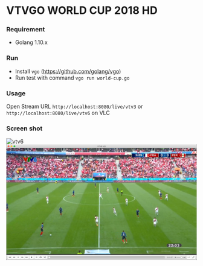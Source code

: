 # VTVGO WORLD CUP 2018 HD

### Requirement
- Golang 1.10.x

### Run
- Install `vgo` (https://github.com/golang/vgo)
- Run test with command `vgo run world-cup.go`

### Usage
Open Stream URL `http://localhost:8080/live/vtv3` or `http://localhost:8080/live/vtv6` on VLC

### Screen shot

![vtv6](https://raw.githubusercontent.com/und3fined/vtvgo-worldcup-hd/master/screenshot.png "Screen shot")
![vtv6_2](https://raw.githubusercontent.com/und3fined/vtvgo-worldcup-hd/master/screenshot.jpg "Screen shot 2")